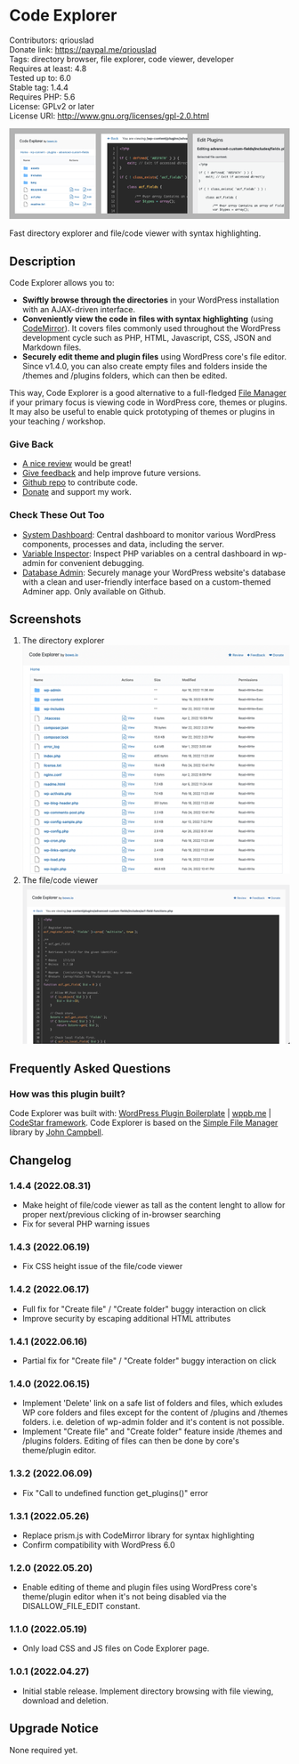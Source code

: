 # Code Explorer

Contributors: qriouslad  
Donate link: https://paypal.me/qriouslad  
Tags: directory browser, file explorer, code viewer, developer  
Requires at least: 4.8  
Tested up to: 6.0  
Stable tag: 1.4.4  
Requires PHP: 5.6  
License: GPLv2 or later  
License URI: http://www.gnu.org/licenses/gpl-2.0.html

![](.wordpress-org/banner-772x250.png)

Fast directory explorer and file/code viewer with syntax highlighting.

## Description

Code Explorer allows you to: 

* **Swiftly browse through the directories** in your WordPress installation with an AJAX-driven interface. 
* **Conveniently view the code in files with syntax highlighting** (using [CodeMirror](https://codemirror.net/)). It covers files commonly used throughout the WordPress development cycle such as PHP, HTML, Javascript, CSS, JSON and Markdown files.
* **Securely edit theme and plugin files** using WordPress core's file editor. Since v1.4.0, you can also create empty files and folders inside the /themes and /plugins folders, which can then be edited.

This way, Code Explorer is a good alternative to a full-fledged [File Manager](https://wordpress.org/plugins/wp-file-manager/) if your primary focus is viewing code in WordPress core, themes or plugins. It may also be useful to enable quick prototyping of themes or plugins in your teaching / workshop.


### Give Back

* [A nice review](https://wordpress.org/plugins/code-explorer/#reviews) would be great!
* [Give feedback](https://wordpress.org/support/plugin/code-explorer/) and help improve future versions.
* [Github repo](https://github.com/qriouslad/code-explorer) to contribute code.
* [Donate](https://paypal.me/qriouslad) and support my work.

### Check These Out Too

* [System Dashboard](https://wordpress.org/plugins/system-dashboard/): Central dashboard to monitor various WordPress components, processes and data, including the server.
* [Variable Inspector](https://wordpress.org/plugins/variable-inspector/): Inspect PHP variables on a central dashboard in wp-admin for convenient debugging.
* [Database Admin](https://github.com/qriouslad/database-admin): Securely manage your WordPress website's database with a clean and user-friendly interface based on a custom-themed Adminer app. Only available on Github.

## Screenshots

1. The directory explorer
   ![The directory explorer](.wordpress-org/screenshot-1.png)
2. The file/code viewer
   ![The file/code viewer](.wordpress-org/screenshot-2.png)

## Frequently Asked Questions

### How was this plugin built?

Code Explorer was built with: [WordPress Plugin Boilerplate](https://github.com/devinvinson/WordPress-Plugin-Boilerplate/) | [wppb.me](https://wppb.me/) | [CodeStar framework](https://github.com/Codestar/codestar-framework). Code Explorer is based on the [Simple File Manager](https://github.com/jcampbell1/simple-file-manager) library by [John Campbell](https://github.com/jcampbell1).

## Changelog

### 1.4.4 (2022.08.31)

* Make height of file/code viewer as tall as the content lenght to allow for proper next/previous clicking of in-browser searching
* Fix for several PHP warning issues

### 1.4.3 (2022.06.19)

* Fix CSS height issue of the file/code viewer

### 1.4.2 (2022.06.17)

* Full fix for "Create file" / "Create folder" buggy interaction on click
* Improve security by escaping additional HTML attributes

### 1.4.1 (2022.06.16)

* Partial fix for "Create file" / "Create folder" buggy interaction on click

### 1.4.0 (2022.06.15)

* Implement 'Delete' link on a safe list of folders and files, which exludes WP core folders and files except for the content of /plugins and /themes folders. i.e. deletion of wp-admin folder and it's content is not possible.
* Implement "Create file" and "Create folder" feature inside /themes and /plugins folders. Editing of files can then be done by core's theme/plugin editor.

### 1.3.2 (2022.06.09)

* Fix "Call to undefined function get_plugins()" error

### 1.3.1 (2022.05.26)

* Replace prism.js with CodeMirror library for syntax highlighting
* Confirm compatibility with WordPress 6.0

### 1.2.0 (2022.05.20)

* Enable editing of theme and plugin files using WordPress core's theme/plugin editor when it's not being disabled via the DISALLOW_FILE_EDIT constant.

### 1.1.0 (2022.05.19)

* Only load CSS and JS files on Code Explorer page.

### 1.0.1 (2022.04.27)

* Initial stable release. Implement directory browsing with file viewing, download and deletion.

## Upgrade Notice

None required yet.